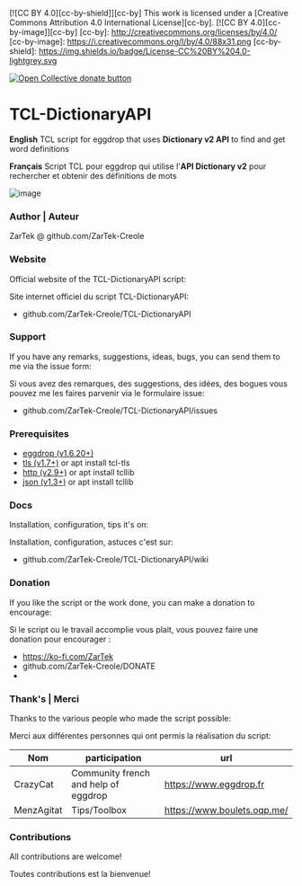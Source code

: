 [![CC BY 4.0][cc-by-shield]][cc-by]
This work is licensed under a [Creative Commons Attribution 4.0 International License][cc-by].
[![CC BY 4.0][cc-by-image]][cc-by]
[cc-by]: http://creativecommons.org/licenses/by/4.0/
[cc-by-image]: https://i.creativecommons.org/l/by/4.0/88x31.png
[cc-by-shield]: https://img.shields.io/badge/License-CC%20BY%204.0-lightgrey.svg

 <span class="badge-opencollective"><a href="https://github.com/ZarTek-Creole/DONATE" title="Donate to this project"><img src="https://img.shields.io/badge/open%20collective-donate-yellow.svg" alt="Open Collective donate button" /></a></span>
# TCL-DictionaryAPI
**English**
TCL script for eggdrop that uses **Dictionary v2 API** to find and get word definitions

**Français**
Script TCL pour eggdrop qui utilise l'**API Dictionary v2** pour rechercher et obtenir des définitions de mots

![image](https://user-images.githubusercontent.com/11725850/130660428-733d9f7f-0b09-4aae-b4b0-2820ce2741c8.png)

### Author | Auteur
ZarTek @ github.com/ZarTek-Creole

### Website
Official website of the TCL-DictionaryAPI script:

Site internet officiel du script TCL-DictionaryAPI:
* github.com/ZarTek-Creole/TCL-DictionaryAPI

### Support
If you have any remarks, suggestions, ideas, bugs, you can send them to me via the issue form:

Si vous avez des remarques, des suggestions, des idées, des bogues vous pouvez me les faires parvenir via le formulaire issue:
* github.com/ZarTek-Creole/TCL-DictionaryAPI/issues

### Prerequisites
* [eggdrop (v1.6.20+)](http://www.eggheads.org/)
* [tls (v1.7+)](https://core.tcl-lang.org/tcltls) or apt install tcl-tls
* [http (v2.9+)](https://www.tcl.tk/software/tcllib/) or apt install tcllib
* [json (v1.3+)](https://www.tcl.tk/software/tcllib/) or apt install tcllib

### Docs
Installation, configuration, tips it's on:

Installation, configuration, astuces c'est sur:
* github.com/ZarTek-Creole/TCL-DictionaryAPI/wiki

### Donation
If you like the script or the work done, you can make a donation to encourage:

Si le script ou le travail accomplie vous plait, vous pouvez faire une donation pour encourager :
* https://ko-fi.com/ZarTek
* github.com/ZarTek-Creole/DONATE
* 
### Thank's | Merci
Thanks to the various people who made the script possible:

Merci aux différentes personnes qui ont permis la réalisation du script:

Nom | participation | url
---------|----------|---------
CrazyCat | Community french and help of eggdrop | https://www.eggdrop.fr
MenzAgitat | Tips/Toolbox | https://www.boulets.oqp.me/

### Contributions
All contributions are welcome!

Toutes contributions est la bienvenue!
